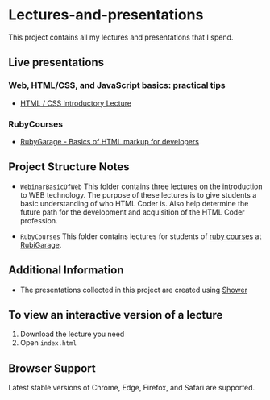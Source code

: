 # Lectures-and-presentations
This project contains all my lectures and presentations that I spend.

## Live presentations

### Web, HTML/CSS, and JavaScript basics: practical tips
  * [HTML / CSS Introductory Lecture](https://igorsobol.github.io/Lectures-and-presentations/WebinarBasicOfWeb/Lecture-1/index.pdf)

### RubyCourses
  * [RubyGarage - Basics of HTML markup for developers](https://igorsobol.github.io/Lectures-and-presentations/RubyCourses/Basic-lecture-on-HTML&CSS/index.pdf)

## Project Structure Notes

  * ``` WebinarBasicOfWeb ```
  This folder contains three lectures on the introduction to WEB technology.
  The purpose of these lectures is to give students a basic understanding of who HTML Coder is.
  Also help determine the future path for the development and acquisition of the HTML Coder profession.

   * ``` RubyCourses ```
  This folder contains lectures for students of [ruby courses](https://rubygarage.com.ua/courses) at [RubiGarage](https://rubygarage.org/).

## Additional Information

  * The presentations collected in this project are created using [Shower](https://github.com/shower)
  
## To view an interactive version of a lecture

1. Download the lecture you need
2. Open `index.html`

## Browser Support

Latest stable versions of Chrome, Edge, Firefox, and Safari are supported.
